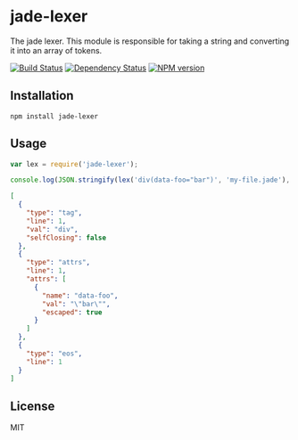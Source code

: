 # jade-lexer

The jade lexer.  This module is responsible for taking a string and converting it into an array of tokens.

[![Build Status](https://img.shields.io/travis/jadejs/jade-lexer/master.svg)](https://travis-ci.org/jadejs/jade-lexer)
[![Dependency Status](https://img.shields.io/gemnasium/jadejs/jade-lexer.svg)](https://gemnasium.com/jadejs/jade-lexer)
[![NPM version](https://img.shields.io/npm/v/jade-lexer.svg)](https://www.npmjs.org/package/jade-lexer)

## Installation

    npm install jade-lexer

## Usage

```js
var lex = require('jade-lexer');

console.log(JSON.stringify(lex('div(data-foo="bar")', 'my-file.jade'), null, '  '))
```

```json
[
  {
    "type": "tag",
    "line": 1,
    "val": "div",
    "selfClosing": false
  },
  {
    "type": "attrs",
    "line": 1,
    "attrs": [
      {
        "name": "data-foo",
        "val": "\"bar\"",
        "escaped": true
      }
    ]
  },
  {
    "type": "eos",
    "line": 1
  }
]
```

## License

  MIT
